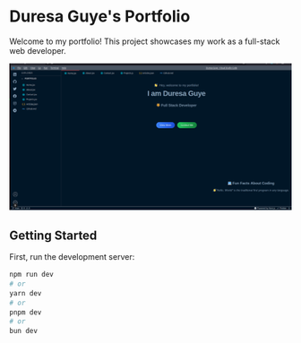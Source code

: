 # Duresa Guye's Portfolio

Welcome to my portfolio! This project showcases my work as a full-stack web developer.

![Portfolio Screenshot](public/portfolio.png)

## Getting Started

First, run the development server:

```bash
npm run dev
# or
yarn dev
# or
pnpm dev
# or
bun dev